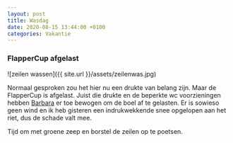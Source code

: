 ```yaml
---
layout: post
title: Wasdag
date: 2020-08-15 13:44:00 +0100
categories: Vakantie
---
```


### FlapperCup afgelast

![zeilen wassen]({{ site.url }}/assets/zeilenwas.jpg)  

Normaal gesproken zou het hier nu een drukte van belang zijn. Maar de FlapperCup is afgelast. Juist die drukte en de beperkte wc voorzieningen hebben [Barbara](https://www.campingflapper.nl/) er toe bewogen om de boel af te gelasten. Er is sowieso geen wind en ik heb gisteren een indrukwekkende snee opgelopen aan het riet, dus de schade valt mee.

Tijd om met groene zeep en borstel de zeilen op te poetsen.
